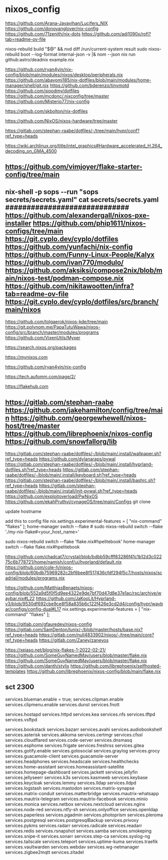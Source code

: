 # nixos_config

<https://github.com/Arana-Jayavihan/Lucifers_NIX>
<https://github.com/donovanglover/nix-config>
<https://github.com/71zenith/nix-dots>
<https://github.com/adi1090x/rofi?tab=readme-ov-file>

nixos-rebuild build "$@" && nvd diff /run/current-system result
sudo nixos-rebuild boot --log-format internal-json -v |& nom --json
nix run github:astro/deadnix example.nix

<https://github.com/ryan4yin/nix-config/blob/main/modules/nixos/desktop/peripherals.nix>
<https://github.com/abayomi185/nix-dotfiles/blob/main/modules/home-manager/shell/git.nix>
<https://github.com/bderenzo/tinymotd>
<https://github.com/sioodmy/dotfiles>
<https://github.com/mcdonc/.nixconfig/tree/master>
<https://github.com/Misterio77/nix-config>

<https://github.com/skbolton/nix-dotfiles>

<https://github.com/NixOS/nixos-hardware/tree/master>

<https://gitlab.com/stephan-raabe/dotfiles/-/tree/main/hypr/conf?ref_type=heads>

<https://wiki.archlinux.org/title/intel_graphics#Hardware_accelerated_H.264_decoding_on_GMA_4500>

<https://github.com/vimjoyer/flake-starter-config/tree/main>
-------

nix-shell -p sops --run "sops secrets/secrets.yaml"
cat secrets/secrets.yaml
#############################
<https://github.com/alexandergall/nixos-pxe-installer>
<https://github.com/phip1611/nixos-configs/tree/main>
<https://git.cyplo.dev/cyplo/dotfiles>
<https://github.com/yunfachi/nix-config>
<https://github.com/Funny-Linux-People/Kalyx>
<https://github.com/ivan770/modulo/>
<https://github.com/aksiksi/compose2nix/blob/main/nixos-test/podman-compose.nix>
<https://github.com/nikitawootten/infra?tab=readme-ov-file>
<https://git.cyplo.dev/cyplo/dotfiles/src/branch/main/nixos>
----

<https://github.com/tolgaerok/nixos-kde/tree/main>
<https://git.polynom.me/PapaTutuWawa/nixos-config/src/branch/master/modules/programs>
<https://github.com/VixenUtils/Myxer>

<https://search.nixos.org/packages>

<https://mynixos.com>

<https://github.com/ryan4yin/nix-config>

<https://tech.aufomm.com/page/2/>

<https://flakehub.com>

<https://gitlab.com/stephan-raabe>
<https://github.com/jakehamilton/config/tree/main>
<https://github.com/georgewhewell/nixos-host/tree/master>
<https://github.com/librephoenix/nixos-config>
<https://github.com/snowfallorg/lib>
-----

<https://gitlab.com/stephan-raabe/dotfiles/-/blob/main/.install/wallpaper.sh?ref_type=heads>
<https://github.com/dylanaraps/pywal>
<https://gitlab.com/stephan-raabe/dotfiles/-/blob/main/.install/hyprland-dotfiles.sh?ref_type=heads>
<https://gitlab.com/stephan-raabe/dotfiles/-/blob/main/.install/keyboard.sh?ref_type=heads>
<https://gitlab.com/stephan-raabe/dotfiles/-/blob/main/.install/bashrc.sh?ref_type=heads>
<https://gitlab.com/stephan-raabe/dotfiles/-/blob/main/.install/init-pywal.sh?ref_type=heads>
<https://github.com/exploitoverload/PwNixOS>
<https://github.com/ekahPruthvi/cynageOS/tree/main/Configs>
git clone

update hostname

add this to config file
nix.settings.experimental-features = [ "nix-command" "flakes" ];
home-manager switch --flake <flake-uri>#<USERNAME>
sudo nixos-rebuild switch --flake './my-nix-flake#<your_host_name>'

sudo nixos-rebuild switch --flake 'flake.nix#hpelitebook'
home-manager switch --flake flake.nix#hpelitebook

<https://github.com/chadcat7/crystal/blob/bdbb59cfff83286f41c1b12d3c02275c6b778721/home/namish/conf/ui/hyprland/default.nix>
<https://github.com/cole-h/nixos-config/blob/60bdb75969282c2bf6bee8f517436cfdf294f5c7/hosts/nixos/scadrial/modules/programs.nix>

<https://github.com/MatthiasBenaets/nixos-config/blob/552a9d5f0f5d9ee4322e9de7bf70d47d8e37e1ac/rsc/archive/waybar.nix#L22>
<https://github.com/JaKooLit/Hyprland-v3/blob/9530df692cbe9ce8f58a835b6c122f426e3cd2d4/config/hypr/waybar/configs/config-dual#L17>
 nix.settings.experimental-features = [ "nix-command" "flakes" ];

<https://gitlab.com/gfauredev/nixos-config>
<https://gitlab.com/SamDenton/lunix/-/blob/master/hosts/base.nix?ref_type=heads>
<https://gitlab.com/null4833902/nixos/-/tree/main/core?ref_type=heads>
<https://gitlab.com/Zaney/zaneyos>

<https://xeiaso.net/blog/nix-flakes-1-2022-02-21/>
<https://github.com/SomeGuyNamedMay/users/blob/master/flake.nix>
<https://github.com/SomeGuyNamedMay/users/blob/master/flake.nix>
<https://github.com/danth/stylix>
<https://github.com/librephoenix/selfhosted-templates>
<https://github.com/librephoenix/nixos-config/blob/main/flake.nix>

sct 2300
-----

services.blueman.enable = true;
services.clipman.enable
services.clipmenu.enable
services.dunst
services.fnott

services.hostapd
services.httpd
services.kea
services.nfs
services.tftpd
services.vsftpd

services.bookstack
services.bazarr
services.avahi
services.audiobookshelf
services.asterisk
services.akkoma
services.certmgr
services.cfssl
services.cloudflared
services.code-server
services.dnsmasq
services.esphome
services.frigate
services.freshrss
services.gitea
services.gotify.enable
services.gotosocial
services.graylog
services.grocy
services.guacamole-client
services.guacamole-server
services.headphones
services.headscale
services.healthchecks
services.home-assistant
services.homeassistant-satellite
services.homepage-dashboard
services.jackett
services.jellyfin
services.jellyseerr
services.k3s
services.kasmweb
services.keybase
services.keycloak
services.lemmy
services.lldap
services.lldpd
services.logstash
services.mastodon
services.matrix-synapse
services.matrix-conduit
services.matterbridge
services.mautrix-whatsapp
services.mautrix-telegram
services.mautrix-facebook
services.minio
services.monica
services.netbox
services.nextcloud
services.nginx
services.node-red
services.ntfy-sh
services.onlyoffice
services.openldap
services.paperless
services.pgadmin
services.photoprism
services.pleroma
services.postgresql
services.postgresqlBackup
services.privoxy
services.pykms
services.radarr
services.radicale
services.readarr
services.redis
services.rsnapshot
services.samba
services.smokeping
services.snipe-it
services.sonarr
services.step-ca
services.syslog-ng
services.tailscale
services.teleport
services.uptime-kuma
services.traefik
services.vaultwarden
services.webdav
services.wg-netmanager
services.zigbee2mqtt
services.zitadel
